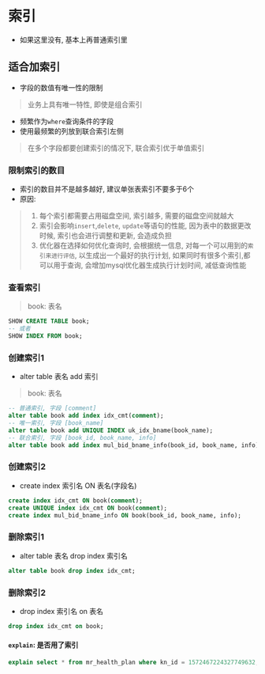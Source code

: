 # 索引
- 如果这里没有, 基本上再普通索引里
## 适合加索引
- 字段的数值有唯一性的限制
> 业务上具有唯一特性, 即使是组合索引
- 频繁作为`where`查询条件的字段
- 使用最频繁的列放到联合索引左侧
> 在多个字段都要创建索引的情况下, 联合索引优于单值索引

###  限制索引的数目
- 索引的数目并不是越多越好, 建议单张表索引不要多于6个
- 原因:
> 1. 每个索引都需要占用磁盘空间, 索引越多, 需要的磁盘空间就越大
> 2. 索引会影响`insert`,`delete`, `update`等语句的性能, 因为表中的数据更改时候, 索引也会进行调整和更新, 会造成负担
> 3. 优化器在选择如何优化查询时, 会根据统一信息, 对每一个可以用到的`索引来进行评估`, 以生成出一个最好的执行计划, 
> 如果同时有很多个索引,都可以用于查询, 会增加mysql优化器生成执行计划时间, 减低查询性能

### 查看索引
> book: 表名
```sql
SHOW CREATE TABLE book;
-- 或者
SHOW INDEX FROM book;
```
### 创建索引1
- alter table 表名 add 索引
> book: 表名
```sql
-- 普通索引, 字段 [comment]
alter table book add index idx_cmt(comment);
-- 唯一索引, 字段 [book_name]
alter table book add UNIQUE INDEX uk_idx_bname(book_name);
-- 联合索引, 字段 [book_id, book_name, info]
alter table book add index mul_bid_bname_info(book_id, book_name, info);
```
### 创建索引2
- create index 索引名 ON 表名(字段名)
```sql
create index idx_cmt ON book(comment);
create UNIQUE index idx_cmt ON book(comment);
create index mul_bid_bname_info ON book(book_id, book_name, info);

```

### 删除索引1
- alter table 表名 drop index 索引名
```sql
alter table book drop index idx_cmt;
```

### 删除索引2
- drop index 索引名 on 表名
```sql
drop index idx_cmt on book;
```

#### `explain`: 是否用了索引
```sql
explain select * from mr_health_plan where kn_id = 1572467224327749632;

```